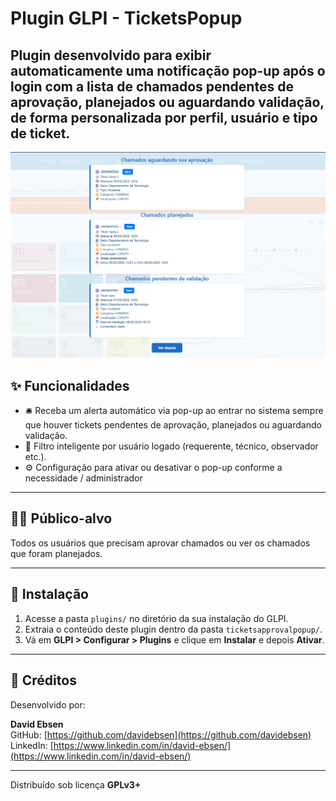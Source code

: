 # Plugin GLPI - TicketsPopup

Plugin desenvolvido para exibir automaticamente uma **notificação pop-up após o login** com a lista de chamados pendentes de aprovação, planejados ou aguardando validação, de forma personalizada por perfil, usuário e tipo de ticket.
---

![Descrição da Imagem](imagens/glpi.png)

## ✨ Funcionalidades

- 🛎️ Receba um alerta automático via pop-up ao entrar no sistema sempre que houver tickets pendentes de aprovação, planejados ou aguardando validação.
- 👤 Filtro inteligente por usuário logado (requerente, técnico, observador etc.).
- ⚙️ Configuração para ativar ou desativar o pop-up conforme a necessidade / administrador
---

## 🧑‍💼 Público-alvo

Todos os usuários que precisam aprovar chamados ou ver os chamados que foram planejados.

---

## 🚀 Instalação

1. Acesse a pasta `plugins/` no diretório da sua instalação do GLPI.
2. Extraia o conteúdo deste plugin dentro da pasta `ticketsapprovalpopup/`.
3. Vá em **GLPI > Configurar > Plugins** e clique em **Instalar** e depois **Ativar**.


---

## 📇 Créditos

Desenvolvido por:

**David Ebsen**  
GitHub: [https://github.com/davidebsen](https://github.com/davidebsen)  
LinkedIn: [https://www.linkedin.com/in/david-ebsen/](https://www.linkedin.com/in/david-ebsen/)

---

Distribuído sob licença **GPLv3+**
